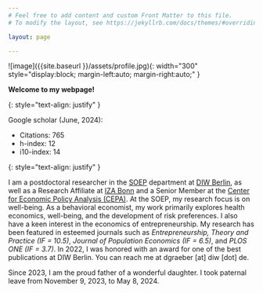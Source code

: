 ```yaml
---
# Feel free to add content and custom Front Matter to this file.
# To modify the layout, see https://jekyllrb.com/docs/themes/#overriding-theme-defaults

layout: page

---
```



![image]({{site.baseurl }}/assets/profile.jpg){: width="300" style="display:block; margin-left:auto; margin-right:auto;" }

 **Welcome to my webpage!**

 {: style="text-align: justify" }

Google scholar (June, 2024):
* Citations: 765
* h-index: 12
* i10-index: 14

{: style="text-align: justify" }

I am a postdoctoral researcher in the [SOEP](https://www.diw.de/en/diw_01.c.615551.en/research_infrastructure__socio-economic_panel__soep.html) department at [DIW Berlin](https://www.diw.de/en), as well as a Research Affiliate at [IZA Bonn](https://www.iza.org/de) and a Senior Member at the [Center for Economic Policy Analysis (CEPA)](https://uni-potsdam.de/en/cepa/welcome-to-cepa). At the SOEP, my research focus is on well-being. As a behavioral economist, my work primarily explores health economics, well-being, and the development of risk preferences. I also have a keen interest in the economics of entrepreneurship. My research has been featured in esteemed journals such as *Entrepreneurship, Theory and Practice (IF = 10.5)*, *Journal of Population Economics (IF = 6.5)*, and *PLOS ONE (IF = 3.7)*. In 2022, I was honored with an award for one of the best publications at DIW Berlin. You can reach me at dgraeber [at] diw [dot] de.

Since 2023, I am the proud father of a wonderful daughter. I took paternal leave from November 9, 2023, to May 8, 2024.
